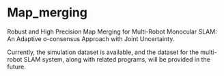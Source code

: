 # Map_merging
Robust and High Precision Map Merging for Multi-Robot Monocular SLAM: An Adaptive σ-consensus Approach with Joint Uncertainty.

Currently, the simulation dataset is available, and the dataset for the multi-robot SLAM system, along with related programs, will be provided in the future.
